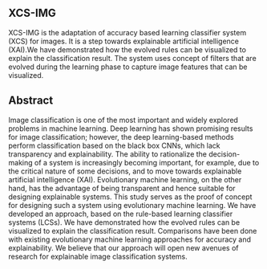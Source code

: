 ## XCS-IMG
XCS-IMG is the adaptation of accuracy based learning classifier system (XCS) for images. It is a step towards explainable artificial intelligence (XAI).We have demonstrated how the evolved rules can be visualized to explain the
classification result. The system uses concept of filters that are evolved during the learning phase to capture image features that can be visualized.


## Abstract 
Image classification is one of the most important and widely explored problems in machine learning. Deep learning has shown promising results for image classification; however, the deep learning-based methods perform classification based on the black box CNNs, which lack transparency and explainability. The ability to rationalize the decision-making of a system is increasingly becoming important, for example, due to the critical nature of some decisions, and to move towards explainable artificial intelligence (XAI). Evolutionary machine learning, on the other hand, has the advantage of being transparent and hence suitable for designing explainable systems. This study serves as the proof of concept for designing such a system using evolutionary machine learning. We have developed an approach, based on the rule-based learning classifier systems (LCSs). We have demonstrated how the evolved rules can be visualized to explain the classification result. Comparisons have been done with existing evolutionary machine learning approaches for accuracy and explainability. We believe that our approach will open new avenues of research for explainable image classification systems.
